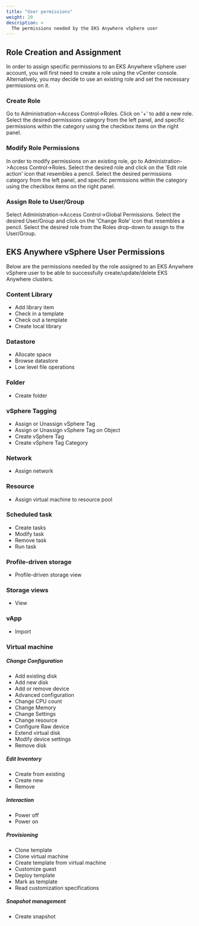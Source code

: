 ```yaml
---
title: "User permissions"
weight: 20
description: >
  The permissions needed by the EKS Anywhere vSphere user
---
```


## Role Creation and Assignment

In order to assign specific permissions to an EKS Anywhere vSphere user account, you will first need to create a role using the vCenter console. Alternatively, you may decide to use an existing role and set the necessary permissions on it.

### Create Role

Go to Administration->Access Control->Roles. Click on '+' to add a new role. Select the desired permissions category from the left panel, and specific permissions within the category using the checkbox items on the right panel.

### Modify Role Permissions

In order to modify permissions on an existing role, 
go to Administration->Access Control->Roles. Select the desired role and click on the 'Edit role action' icon that resembles a pencil. Select the desired permissions category from the left panel, and specific permissions within the category using the checkbox items on the right panel.

### Assign Role to User/Group

Select Administration->Access Control->Global Permissions. Select the desired User/Group and click on the 'Change Role' icon that resembles a pencil. Select the desired role from the Roles drop-down to assign to the User/Group.


## EKS Anywhere vSphere User Permissions

Below are the permissions needed by the role assigned to an EKS Anywhere vSphere user to be able to successfully create/update/delete EKS Anywhere clusters.

### Content Library

* Add library item
* Check in a template
* Check out a template
* Create local library

### Datastore

* Allocate space
* Browse datastore
* Low level file operations
 
### Folder

* Create folder

### vSphere Tagging

* Assign or Unassign vSphere Tag
* Assign or Unassign vSphere Tag on Object
* Create vSphere Tag
* Create vSphere Tag Category

### Network

* Assign network

### Resource

* Assign virtual machine to resource pool

### Scheduled task

* Create tasks
* Modify task
* Remove task
* Run task

### Profile-driven storage

* Profile-driven storage view

### Storage views

* View

### vApp

* Import

### Virtual machine

##### Change Configuration

* Add existing disk
* Add new disk
* Add or remove device
* Advanced configuration
* Change CPU count
* Change Memory
* Change Settings
* Change resource
* Configure Raw device
* Extend virtual disk
* Modify device settings
* Remove disk
 
##### Edit Inventory

* Create from existing
* Create new
* Remove

##### Interaction

* Power off
* Power on
 
##### Provisioning

* Clone template
* Clone virtual machine
* Create template from virtual machine
* Customize guest
* Deploy template
* Mark as template
* Read customization specifications
 
##### Snapshot management

* Create snapshot
